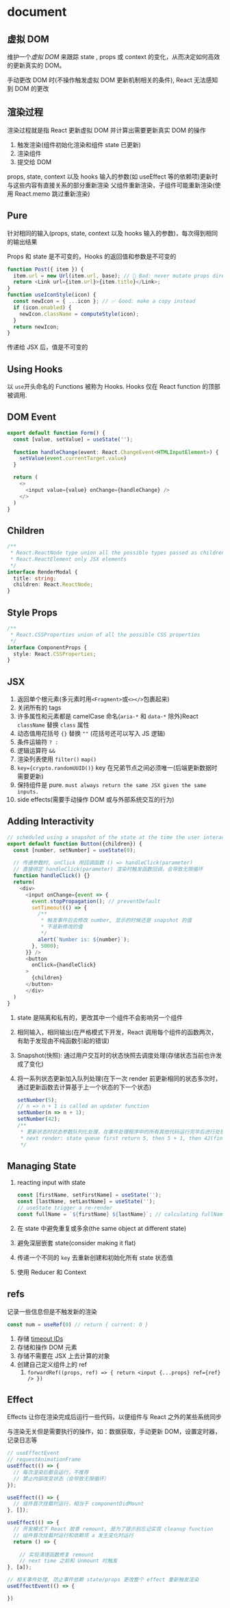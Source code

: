 # document

## 虚拟 DOM

维护一个*虚拟 DOM* 来跟踪 state , props 或 context 的变化，从而决定如何高效的更新真实的 DOM。

手动更改 DOM 时(不操作触发虚拟 DOM 更新机制相关的条件), React 无法感知到 DOM 的更改

## 渲染过程

渲染过程就是指 React 更新虚拟 DOM 并计算出需要更新真实 DOM 的操作

1. 触发渲染(组件初始化渲染和组件 state 已更新)
2. 渲染组件
3. 提交给 DOM

props, state, context 以及 hooks 输入的参数(如 useEffect 等的依赖项)更新时与这些内容有直接关系的部分重新渲染
父组件重新渲染，子组件可能重新渲染(使用 React.memo 跳过重新渲染)

## Pure

针对相同的输入(props, state, context 以及 hooks 输入的参数)，每次得到相同的输出结果

Props 和 state 是不可变的，Hooks 的返回值和参数是不可变的

```ts
function Post({ item }) {
  item.url = new Url(item.url, base); // 🔴 Bad: never mutate props directly
  return <Link url={item.url}>{item.title}</Link>;
}
function useIconStyle(icon) {
  const newIcon = { ...icon }; // ✅ Good: make a copy instead
  if (icon.enabled) {
    newIcon.className = computeStyle(icon);
  }
  return newIcon;
}
```

传递给 JSX 后，值是不可变的

## Using Hooks

以 `use`开头命名的 Functions 被称为 Hooks.
Hooks 仅在 React function 的顶部被调用.

## DOM Event

```ts
export default function Form() {
  const [value, setValue] = useState('');
  
  function handleChange(event: React.ChangeEvent<HTMLInputElement>) {
    setValue(event.currentTarget.value)
  }

  return (
    <>
      <input value={value} onChange={handleChange} />
    </>
  )
}
```

## Children

```ts
/**
 * React.ReactNode type union all the possible types passed as children in JSX
 * React.ReactElement only JSX elements
 */
interface RenderModal {
  title: string;
  children: React.ReactNode;
}
```

## Style Props

```ts
/**
 * React.CSSProperties union of all the possible CSS properties
 */
interface ComponentProps {
  style: React.CSSProperties;
}
```

## JSX

1. 返回单个根元素(多元素时用`<Fragment>`或`<></>`包裹起来)
2. 关闭所有的 tags
3. 许多属性和元素都是 camelCase 命名(`aria-*` 和 `data-*` 除外)React `className` 替换 `class` 属性
4. 动态值用花括号 `{}` 替换 `""` (花括号还可以写入 JS 逻辑)
5. 条件运输符 `? :`
6. 逻辑运算符 `&&`
7. 渲染列表使用 `filter()` `map()`
8. `key={crypto.randomUUID()}` key 在兄弟节点之间必须唯一(后端更新数据时需要更新)
9. 保持组件是 pure. `must always return the same JSX given the same inputs.`
10. side effects(需要手动操作 DOM 或与外部系统交互的行为)

## Adding Interactivity

```ts
// scheduled using a snapshot of the state at the time the user interacted with it!
export default function Button({children}) {
  const [number, setNumber] = useState(0);
  
  // 传递参数时, onClick 用回调函数 () => handleClick(parameter)
  // 直接绑定 handleClick(parameter) 渲染时触发函数回调，会导致无限循环
  function handleClick() {}
  return(
    <div>
      <input onChange={event => {
        event.stopPropagation(); // preventDefault
        setTimeout(() => {
          /**
           * 触发事件后去修改 number, 显示的时候还是 snapshot 的值
           * 不是新修改的值
           */
          alert(`Number is: ${number}`);
        }, 5000);
      }} />
      <button
        onClick={handleClick}
      >
        {children}
      </button>
      </div>
  )
}
```

1. state 是隔离和私有的，更改其中一个组件不会影响另一个组件
2. 相同输入，相同输出(在严格模式下开发，React 调用每个组件的函数两次，有助于发现由不纯函数引起的错误)
3. Snapshot(快照): 通过用户交互时的状态快照去调度处理(存储状态当前也许发成了变化)
4. 将一系列状态更新加入队列处理(在下一次 render 前更新相同的状态多次时，通过更新函数去计算基于上一个状态的下一个状态)

    ```js
    setNumber(5);
    // n => n + 1 is called an updater function
    setNumber(n => n + 1); 
    setNumber(42);
    /**
     * 更新状态时状态参数队列化处理，在事件处理程序中的所有其他代码运行完毕后进行处理
     * next render: state queue first return 5, then 5 + 1, then 42(final result)
     */
    ```

## Managing State

1. reacting input with state

    ```ts
    const [firstName, setFirstName] = useState('');
    const [lastName, setLastName] = useState('');
    // useState trigger a re-render
    const fullName = `${firstName} ${lastName}`; // calculating fullName
    ```

2. 在 state 中避免重复或多余(the same object at different state)
3. 避免深层嵌套 state(consider making it flat)
4. 传递一个不同的 `key` 去重新创建和初始化所有 state 状态值
5. 使用 Reducer 和 Context

## refs

记录一些信息但是不触发新的渲染

```js
const num = useRef(0) // return { current: 0 }
```

1. 存储 [timeout IDs](https://developer.mozilla.org/zh-CN/docs/Web/API/Window/setTimeout)
2. 存储和操作 DOM 元素
3. 存储不需要在 JSX 上去计算的对象
4. 创建自己定义组件上的 ref
   1. `forwardRef((props, ref) => { return <input {...props} ref={ref} /> })`

## Effect

Effects 让你在渲染完成后运行一些代码，以便组件与 React 之外的某些系统同步

与渲染无关但是需要执行的操作，如：数据获取，手动更新 DOM，设置定时器，记录日志等

```ts
// useEffectEvent
// requestAnimationFrame
useEffect(() => {
  // 每次渲染后都会运行，不推荐
  // 禁止内部改变状态（会导致无限循环）
});

useEffect(() => {
  // 组件首次挂载时运行，相当于 componentDidMount
}, []);

useEffect(() => {
  // 开发模式下 React 故意 remount, 是为了提示别忘记实现 cleanup function
  // 组件首次挂载时运行和依赖项 a 发生变化时运行
  return () => {
    
    // 实现清理函数修复 remount
    // next time 之前和 Unmount 时触发
}, [a]);

// 相关事件处理, 防止事件依赖 state/props 更改整个 effect 重新触发渲染
useEffectEvent(() => {

})
```
